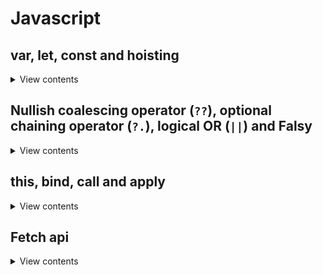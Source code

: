 # Javascript

## var, let, const and hoisting

<details>
<summary>View contents</summary>

## var, let & const

- `var` is a function scoped variable
- `let` and `const` are block scoped variable
- Duplicate declaration of variables, which is possible with `var`, will throw an error with `let` and `const`.
- `var` allows the possibility of `hoisting`, which is variable declarations being saved to memory. This allows for the unintended consequence of undefined variables in your code. The introduction of `let` and `const` resolves this issue, by throwing an error when attempting to use a variable before declaring it or attempting to declare a variable more than once.

| Keyword |	Scope |	Hoisting |	Can Be Reassigned |	Can Be Redeclared |
|---------|-------|----------|--------------------|-------------------|
| var |	Function scope |	Yes |	Yes |	Yes |
| let |	Block scope |	No |	Yes |	No |
| const |	Block scope |	No |	No |	No |

```js
// Initialize a global variable
var species = 'human'

function transform() {
  // Initialize a local, function-scoped variable
  var species = 'werewolf'
  console.log(species)
}

// Log the global and local variable
console.log(species) // human
transform() // werewolf
console.log(species) // human
```

```js
var fullMoon = true

// Initialize a global variable
let species = 'human'

if (fullMoon) {
  // Initialize a block scoped variable
  let species = 'werewolf'
  console.log(species) // werewolf
}

console.log(species) // human
```

```js
var fullMoon = true

// Initialize a global variable
var species = 'human'

if (fullMoon) {
  // Initialize a block scoped variable
  var species = 'werewolf'
  console.log(species) // werewolf
}

console.log(species) // werewolf
```

## hoisting

- In variable hoisting, only the variable declarations, and not the variable definition/assignment, is moved to the top of the scope chain.
- In function hoisting, both the function declaration as well as the definition is moved to the top of the scope chain.

```js
// Attempt to use a variable before declaring it
console.log(x) // undefined

// Variable assignment
var x = 100
```

The reason for this is due to hoisting, a JavaScript action in which __variable and function declarations are moved to the 
top of their scope__. Since only the actual declaration is hoisted, and not the initialization, the value in the first 
example returns undefined.

```js
// The code we wrote
console.log(x)
var x = 100

// How JavaScript interpreted it
var x
console.log(x)
x = 100
```

```js
// Initialize x in the global scope
var x = 100

function hoist() {
  // A condition that should not affect the outcome of the code
  if (false) {
    var x = 200
  }
  console.log(x) // undefined
}

hoist()
```

```js
// Initialize x in the global scope
let x = 100

function hoist() {
  // A condition that should not affect the outcome of the code
  if (false) {
    let x = 200
  }
  console.log(x) // 100
}

hoist()
```

</details>

## Nullish coalescing operator (`??`), optional chaining operator (`?.`), logical OR (`||`) and Falsy

<details>
<summary>View contents</summary>

```js
// Falsy - considered false when encountered in a Boolean context
// Falsy values - undefined, null, false, 0, -0, 0n, "", '', ``

// || - returns the right-hand operand if the left-hand is falsy
// leftExpr || rightExpr
0 || "other" // "other"

// ?? - similar to || but only returns the right-hand operand if the left-hand is null or undefined
// leftExpr ?? rightExpr
0 ?? "other" // 0
undefined ?? "other" // "other"

// ?. - like the . chaining operator, except that instead of causing an error if a reference is nullish (null or undefined),
// it returns undefined
const obj = { lang: "js" };
obj.lang?.toUpperCase // "JS"
obj.framework?.toUpperCase // undefined
obj.notexistingFunc?.() // undefined
obj.arr?.[1] // undefined

// combine
null || undefined ?? "foo" // syntax error
(null || undefined) ?? "foo" // "foo"

const foo = { someFooProp: "hi" } 
foo.someFooProp?.toUpperCase() ?? "not available" // "HI"
foo.someBarProp?.toUpperCase() ?? "not available" // "not available"
```

</details>

## this, bind, call and apply

<details>
<summary>View contents</summary>
  
## `this`

### 1. Global Context

```js
console.log(this) // Window {postMessage: ƒ, blur: ƒ, focus: ƒ, close: ƒ, parent: Window, …}
```

```js
function printThis() {
  console.log(this) // Window {postMessage: ƒ, blur: ƒ, focus: ƒ, close: ƒ, parent: Window, …}
}

printThis()
```

```js
'use strict'

function printThis() {
  console.log(this) // undefined
}

printThis()
```

### An Object Method

```js
const america = {
  name: 'The United States of America',
  yearFounded: 1776,

  describe() {
    console.log(`${this.name} was founded in ${this.yearFounded}.`) // "The United States of America was founded in 1776."
  },
}

america.describe()
```

#### Nested object

```js
const america = {
  name: 'The United States of America',
  yearFounded: 1776,
  details: {
    symbol: 'eagle',
    currency: 'USD',
    printDetails() {
      console.log(
        `The symbol is the ${this.symbol} and the currency is ${this.currency}.`,
      ) // "The symbol is the eagle and the currency is USD."
    },
  },
}

america.details.printDetails()
```

### A Function Constructor

```js
function Country(name, yearFounded) {
  this.name = name
  this.yearFounded = yearFounded

  this.describe = function () {
    console.log(`${this.name} was founded in ${this.yearFounded}.`) // "The United States of America was founded in 1776."

  }
}

const america = new Country('The United States of America', 1776)

america.describe()
```

### A Class Constructor

```js
class Country {
  constructor(name, yearFounded) {
    this.name = name
    this.yearFounded = yearFounded
  }

  describe() {
    console.log(`${this.name} was founded in ${this.yearFounded}.`) // "The United States of America was founded in 1776."
  }
}

const america = new Country('The United States of America', 1776)

america.describe()
```

## call, apply & bind

- `call` and `apply` are very similar—they invoke a function with a specified `this` context, and optional arguments.
- `call` requires the arguments to be passed in one-by-one, and `apply` takes the arguments as an array.
- `call` and `apply` are used to invoke the `this` context of an object on the function.
- Sometimes, you might need to use a method over and over with the `this` context of another object, and in that case you could use the `bind` method to create a brand new function with an explicitly bound `this`.

```js
const book = {
  title: 'Brave New World',
  author: 'Aldous Huxley',
}

function summary() {
  console.log(`${this.title} was written by ${this.author}.`)
}

summary() // "undefined was written by undefined"

// call and apply are used to invoke the this context of book on the function.
summary.call(book) // "Brave New World was written by Aldous Huxley."
summary.apply(book) // "Brave New World was written by Aldous Huxley."

// bind
const braveNewWorldSummary = summary.bind(book)
braveNewWorldSummary() // "Brave New World was written by Aldous Huxley."

function longerSummary(genre, year) {
  console.log(
    `${this.title} was written by ${this.author}. It is a ${genre} novel written in ${year}.`,
  )
}

longerSummary.call(book, 'dystopian', 1932) // "Brave New World was written by Aldous Huxley. It is a dystopian novel written in 1932."
longerSummary.apply(book, ['dystopian', 1932]) // "Brave New World was written by Aldous Huxley. It is a dystopian novel written in 1932."
```
  
</details>

## Fetch api

<details>
<summary>View contents</summary>

GET request (default)

```js
const url = "https://jsonplaceholder.typicode/users/1"
fetch(url) // call the fetch function passing the url of the API as a parameter
  .then(response => { // here we get a response (data) is an object with a series of methods
    return response.json() // Transform the data into json
  })
  .then(data => {
    console.log(data) // json data
  })
  .catch(err => {
    // catch errors if the server returns any errors
    console.log(err)
  })
```

__Response methods__

- clone() - As the method implies this method creates a clone of the response.
- redirect() - This method creates a new response but with a different URL.
- arrayBuffer() - In here we return a promise that resolves with an ArrayBuffer (ArrayBuffer, an array of bytes, is used to represent a generic, fixed-length raw binary data buffer. ).
- formData() - Also returns a promise but one that resolves with FormData object (FormData provides a way to easily construct a set of key/value pairs representing form fields and their values).
- blob() - This is one resolves with a Blob (A Binary Large OBject(BLOB) is a file-like object of immutable, raw data; they can be read as text or binary data).
- text() - In this case it resolves with a string.
- json() - Lastly we have the method to that resolves the promise with JSON (JavaScript Object Notation is a lightweight data-interchange format, that uses human-readable text to store and transmit data objects consisting of attribute–value pairs and array data types. It is easy for machines to parse and generate).

POST, PUT, PATCH and DELETE request

```js
const isObject = val => typeof val === 'object' && val !== null && !Array.isArray(val)
  
/**
 * handle server request using fetch api
 * @param {string} url name of the api url
 * @param {string} methodName request method name
 * @param {string} data send data to server; datatype of data depends on api
 */
const apiCall = async (url, methodName, data = null) => {
  const fetchData = {
    method: methodName,
    ...isObject(data) && { body: JSON.stringify(data) }, // add body property if data is an object
    headers: {
      "Content-Type": "application/json; charset=UTF-8",
    },
  }

  try {
    // Handle response you get from the server
    const data = await (await fetch(url, fetchData)).json()
    return [data, null]
  } catch (err) {
    // Handle errors you get from the server
    return [null, err]
  }
}

const data = { title: "foo", body: "bar", userId: 1 }
const [data, err] = await apiCall("https://jsonplaceholder.typicode.com/posts", "POST", data)
  
if (err !== null) {
  // handle errors
}
  
console.log(data)
```

</details>

